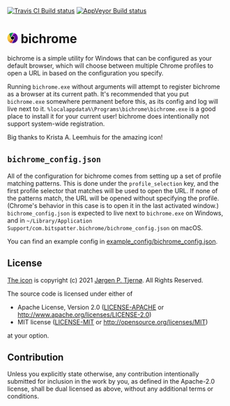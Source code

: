 [![Travis CI Build status](https://www.travis-ci.com/jorgenpt/bichrome.svg?branch=main)](https://www.travis-ci.com/github/jorgenpt/bichrome)
[![AppVeyor Build status](https://ci.appveyor.com/api/projects/status/epdwc70kl4sggl4v?svg=true)](https://ci.appveyor.com/project/jorgenpt/bichrome)

# <img src="assets/bichrome_icon.png?raw=true" width="24"> bichrome

bichrome is a simple utility for Windows that can be configured as your default browser, which will choose between multiple Chrome profiles to open a URL in based on the configuration you specify.

Running `bichrome.exe` without arguments will attempt to register bichrome as a browser at its current path. It's recommended that you put `bichrome.exe` somewhere permanent before this, as its config and log will live next to it. `%localappdata%\Programs\bichrome\bichrome.exe` is a good place to install it for your current user! bichrome does intentionally not support system-wide registration.

Big thanks to Krista A. Leemhuis for the amazing icon!

## `bichrome_config.json`

All of the configuration for bichrome comes from setting up a set of profile matching patterns. This is done under the `profile_selection` key, and the first profile selector that matches will be used to open the URL. If none of the patterns match, the URL will be opened without specifying the profile. (Chrome's behavior in this case is to open it in the last activated window.) `bichrome_config.json` is expected to live next to `bichrome.exe` on Windows, and in `~/Library/Application Support/com.bitspatter.bichrome/bichrome_config.json` on macOS.

You can find an example config in [example_config/bichrome_config.json](example_config/bichrome_config.json).

## License

[The icon](assets/bichrome_icon.png) is copyright (c) 2021 [Jørgen P. Tjernø](mailto:jorgenpt@gmail.com). All Rights Reserved.

The source code is licensed under either of

 * Apache License, Version 2.0
   ([LICENSE-APACHE](LICENSE-APACHE) or http://www.apache.org/licenses/LICENSE-2.0)
 * MIT license
   ([LICENSE-MIT](LICENSE-MIT) or http://opensource.org/licenses/MIT)

at your option.

## Contribution

Unless you explicitly state otherwise, any contribution intentionally submitted
for inclusion in the work by you, as defined in the Apache-2.0 license, shall be
dual licensed as above, without any additional terms or conditions.
